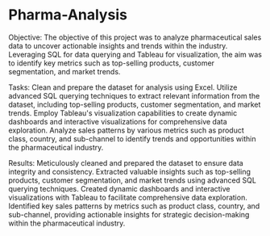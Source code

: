 # Pharma-Analysis
Objective: The objective of this project was to analyze pharmaceutical sales data to uncover actionable insights and trends within the industry. Leveraging SQL for data querying and Tableau for visualization, the aim was to identify key metrics such as top-selling products, customer segmentation, and market trends.

Tasks: Clean and prepare the dataset for analysis using Excel. Utilize advanced SQL querying techniques to extract relevant information from the dataset, including top-selling products, customer segmentation, and market trends. Employ Tableau's visualization capabilities to create dynamic dashboards and interactive visualizations for comprehensive data exploration. Analyze sales patterns by various metrics such as product class, country, and sub-channel to identify trends and opportunities within the pharmaceutical industry.

Results: Meticulously cleaned and prepared the dataset to ensure data integrity and consistency. Extracted valuable insights such as top-selling products, customer segmentation, and market trends using advanced SQL querying techniques. Created dynamic dashboards and interactive visualizations with Tableau to facilitate comprehensive data exploration. Identified key sales patterns by metrics such as product class, country, and sub-channel, providing actionable insights for strategic decision-making within the pharmaceutical industry.
